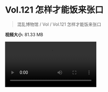 # Vol.121 怎样才能饭来张口

> 混乱博物馆 / Vol / Vol.121 怎样才能饭来张口

**视频大小**: 81.33 MB

<div class="video"><video src="https://file.hsyhx.top/video/混乱博物馆/Vol/121.mp4" controls preload>🤔 您的浏览器不支持 video 标签</video></div>